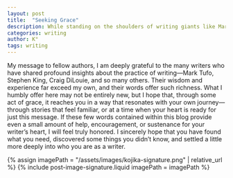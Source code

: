 ```yaml
---
layout: post
title:  "Seeking Grace"
description: While standing on the shoulders of writing giants like Mark Tufo, Stephen King, and Craig DiLouie, I'm sharing my own experiences and insights in hopes they'll connect with fellow writers in meaningful ways. Though the advice I offer may not be revolutionary, sometimes timing is everything - perhaps these words will reach you exactly when you need them. If this blog helps nurture your writing journey or gives you a fresh perspective, even in small ways, I'll consider that a profound success.
categories: writing
author: K°
tags: writing
---
```


My message to fellow authors, I am deeply grateful to the many writers who have shared profound insights about the practice of writing—Mark Tufo, Stephen King, Craig DiLouie, and so many others. Their wisdom and experience far exceed my own, and their words offer such richness. What I humbly offer here may not be entirely new, but I hope that, through some act of grace, it reaches you in a way that resonates with your own journey—through stories that feel familiar, or at a time when your heart is ready for just this message. If these few words contained within this blog provide even a small amount of help, encouragement, or sustenance for your writer’s heart, I will feel truly honored. I sincerely hope that you have found what you need, discovered some things
you didn’t know, and settled a little more deeply into who you are as a writer.

<!-- signature -->
{% assign imagePath = "/assets/images/kojika-signature.png" | relative_url %}
{% include post-image-signature.liquid imagePath = imagePath %}